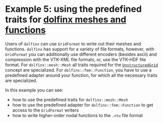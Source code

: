 <!-- SPDX-FileCopyrightText: 2022 Dennis Gläser <dennis.glaeser@iws.uni-stuttgart.de> -->
<!-- SPDX-License-Identifier: GPL-3.0-or-later -->

# Example 5: using the predefined traits for [dolfinx meshes and functions](https://github.com/FEniCS/dolfinx)

Users of `dolfinx` can use `GridFormat` to write out their meshes and functions. `dolfinx` has support for a
variety of file formats, however, with `GridFormat` you can additionally use different encoders (besides ascii)
and compression with the VTK-XML file formats, or, use the VTK-HDF file format. For `dolfinx::mesh::Mesh` all traits
required for the [`UnstructuredGrid`](../../docs/pages/grid_concepts.md#unstructured-grid)
concept are specialized. For `dolfinx::fem::Function`, you have to use a predefined adapter around your function,
for which all the necessary traits are specialized.

In this example you can see:

- how to use the predefined traits for `dolfinx::mesh::Mesh`
- how to use the predefined adapter for `dolfinx::fem::Function` to get access to the `GridFormat` writers
- how to write higher-order nodal functions to the `.vtu` file format
